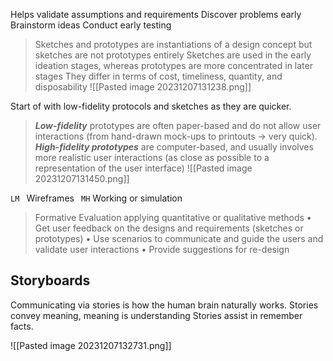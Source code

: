 Helps validate assumptions and requirements
Discover problems early
Brainstorm ideas
Conduct early testing

> Sketches and prototypes are instantiations of a design concept but sketches are not prototypes entirely
> Sketches are used in the early ideation stages, whereas prototypes are more concentrated in later stages
> They differ in terms of cost, timeliness, quantity, and disposability
![[Pasted image 20231207131238.png]]

Start of with low-fidelity protocols and sketches as they are quicker.

> ***Low-fidelity*** prototypes are often paper-based and do not allow user interactions (from hand-drawn mock-ups to printouts -> very quick).
> ***High-fidelity prototypes*** are computer-based, and usually involves more realistic user interactions (as close as possible to a representation of the user interface)
![[Pasted image 20231207131450.png]]

`LM ` Wireframes
` MH` Working or simulation

> Formative Evaluation applying quantitative or qualitative methods
> • Get user feedback on the designs and requirements (sketches or prototypes)
> • Use scenarios to communicate and guide the users and validate user interactions
> • Provide suggestions for re-design

## Storyboards
Communicating via stories is how the human brain naturally works.
Stories convey meaning, meaning is understanding
Stories assist in remember facts.

![[Pasted image 20231207132731.png]]
